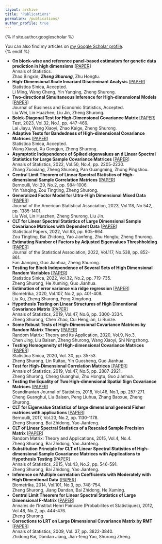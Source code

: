 ```yaml
---
layout: archive
title: "Publications"
permalink: /publications/
author_profile: true
---
```


{% if site.author.googlescholar %}
  <div class="wordwrap">You can also find my articles on <a href="{{site.author.googlescholar}}">my Google Scholar profile</a>.</div>
{% endif %}

- **On block-wise and reference panel-based estimators for genetic data prediction in high dimensions** \[[PAPER](https://arxiv.org/abs/2203.12003)\] <br>Annals of Statistics. <br>Zhao Bingxin, ***Zheng Shurong***, Zhu Hongtu.
- **High-Dimensional Scale Invariant Discriminant Analysis** \[[PAPER](#)\] <br>Statistica Sinica, Accepted. <br>Li Ming, Wang Cheng, Yin Yanqing, Zheng Shurong.
- **Two-directional Simultaneous Inference for High-dimensional Models** \[[PAPER](#)\] <br>Journal of Business and Economic Statistics, Accepted. <br>Liu Wei, Lin Huazhen, Liu Jin, Zheng Shurong.
- **Bolck-Diagonal Test for High-Dimensional Covariance Matrix** \[[PAPER](#)\] <br>Test, 2023, Vol.32, No.1, pp. 447-466. <br>Lai Jiayu, Wang Xiaoyi, Zhao Kaige, Zheng Shurong.
- **Adaptive Tests for Bandedness of High-dimensional Covariance Matrices** \[[PAPER](#)\] <br>Statistica Sinica, Accepted. <br>Wang Xiaoyi, Xu Gongjun, Zheng Shurong.
- **Asymptotic Independence of Spiked eigenvalues an d Linear Spectral Statistics for Large Sample Covariance Matrices** \[[PAPER](#)\] <br>Annals of Statistics, 2022, Vol.50, No.4, pp. 2205-2230. <br>Zhang Zuoxiang, Zheng Shurong, Pan Guangming, Zhong Pingshou.
- **Central Limit Theorem of Linear Spectral Statistics of High-dimensional Sample Correlation Matrices** \[[PAPER](#)\] <br>Bernoulli, Vol.29, No.2, pp. 984-1006. <br>Yin Yanqing, Zou Tingting, Zheng Shurong.
- **Generalized Factor Model for Ultra-High Dimensional Mixed Data** \[[PAPER](#)\] <br>Journal of the American Statistical Association, 2023, Vol.118, No.542, pp. 1385-1401. <br>Liu Wei, Lin Huazhen, Zheng Shurong, Liu Jin.
- **CLT for Linear Spectral Statistics of Large Dimensional Sample Covariance Matrices with Dependent Data** \[[PAPER](#)\] <br>Statistical Papers, 2022, Vol.63, pp. 605-664. <br>Zou Tingting, Bai Zhidong, Yao Jianfeng, Zhu Hongtu, Zheng Shurong.
- **Estimating Number of Factors by Adjusted Eigenvalues Threshholding** \[[PAPER](#)\] <br>Journal of the Statistical Association, 2022, Vol.117, No.538, pp. 852-861. <br>Fan Jianqing, Guo Jianhua, Zheng Shurong.
- **Testing for Block Independence of Several Sets of High Dimensional Random Variables** \[[PAPER](#)\] <br>Statistica Sinica, 2022, Vol.32, No.2, pp. 719-735. <br>Zheng Shurong, He Xuming, Guo Jianhua.
- **Estimation of error variance via ridge regression** \[[PAPER](#)\] <br>Biometrika, 2020, Vol.107, No.2, pp. 401-408. <br>Liu Xu, Zheng Shurong, Feng Xingdong.
- **Hypothesis Testing on Linear Structures of High Dimentional Covariance Matrix** \[[PAPER](#)\] <br>Annals of Statistics, 2019, Vol.47, No.6, pp. 3300-3334. <br>Zheng Shurong, Chen Zhao, Cui Hengjian, Li Runze.
- **Some Robust Tests of High-Dimensional Covariance Matrices by Random Matrix Theory** \[[PAPER](#)\] <br>Random Matrix: Theory and its Application, 2020, Vol.9, No.3. <br>Chen Jing, Liu Baisen, Zheng Shurong, Wang Xiaoyi, Shi Ningzhong.
- **Testing Homogeneity of High-dimensional Covariance Matrices** \[[PAPER](#)\] <br>Statistica Sinica, 2020, Vol. 30, pp. 35-53. <br>Zheng Shurong, Lin Ruitao, Yin Guosheng, Guo Jianhua.
- **Test for High-Dimensional Correlation Matrices** \[[PAPER](#)\] <br>Annals of Statistics, 2019, Vol.47, No.5, pp. 2887-2921. <br>Zheng Shurong, Cheng Guanghui, Zhu Hongtu, Guo Jianhua.
- **Testing the Equality of Two High-dimensional Spatial Sign Covariance Matrices** \[[PAPER](#)\] <br>Scandinavian Journal of Statistics, 2018, Vol.46, No.1, pp. 257-271. <br>Cheng Guanghui, Liu Baisen, Peng Liuhua, Zhang Baoxue, Zheng Shurong.
- **CLT for Eigenvalue Statistics of large dimensional general Fisher matrices with applications** \[[PAPER](#)\] <br>Bernoulli, 2017, Vol.23, No.2, pp. 1130-1178. <br>Zheng Shurong, Bai Zhidong, Yao Jianfeng.
- **CLT of Linear Spectral Statistics of a Rescaled Sample Precision Matrix** \[[PAPER](#)\] <br>Random Matrix: Theory and Applications, 2015, Vol.4, No.4. <br>Zheng Shurong, Bai Zhidong, Yao Jianfeng.
- **Substitution Principle for CLT of Linear Spectral Statistics of High-dimensional Sample Covariance Matrices with Applications to Hypothesis Testing** \[[PAPER](#)\] <br>Annals of Statistics, 2015, Vol.43, No.2, pp. 546-591. <br>Zheng Shurong, Bai Zhidong, Yao Jianfeng.
- **Inference on Multiple correlation Coefficients with Moderately with High Dimentional Data** \[[PAPER](#)\] <br>Biometrika, 2014, Vol.101, No.3, pp. 748-754. <br>Zheng Shurong, Jiang Dandan, Bai Zhidong, He Xuming.
- **Central Limit Theorem for Linear Spectral Statistics of Large Dimensional F-Matrix** \[[PAPER](#)\] <br>Annales de l'Institut Henri Poincare (Probabilites et Statistiques), 2012, Vol.48, No.2, pp. 444-476. <br>Zheng Shurong.
- **Corrections to LRT on Large Dimensional Covariance Matrix by RMT** \[[PAPER](#)\] <br>Annals of Statistics, 2009, Vol. 37, pp. 3822-3840. <br>Zhidong Bai, Dandan Jiang, Jian-feng Yao, Shurong Zheng.
